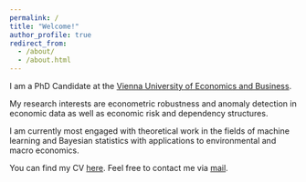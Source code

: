 ```yaml
---
permalink: /
title: "Welcome!"
author_profile: true
redirect_from: 
  - /about/
  - /about.html
---
```


I am a PhD Candidate at the [Vienna University of Economics and Business](https://www.wu.ac.at/en/).

My research interests are econometric robustness and anomaly detection in economic data as well as economic risk and dependency structures. 

I am currently most engaged with theoretical work in the fields of machine learning and Bayesian statistics with applications to environmental and macro economics.

You can find my CV [here](files/Curriculum_Vitae.pdf). Feel free to contact me via [mail](mailto:lucas.konrad@wu.ac.at).
